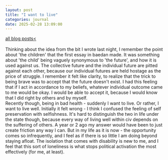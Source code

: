 ```yaml
---
layout: post
title: "I want to live"
categories: journal 
date: 2025-02-28 13:09:00
---
```

<a href="/blog-posts">all blog posts< </a>   
<br>
Thinking about the idea from the bit I wrote last night, I remember the point about 'the children' that the first essay in baedan made. It was something about 'the child' being vaguely synonymous to 'the future', and how it is used against us. The collective future and the individual future are pitted against each other, because our individual futures are held hostage as the price of struggle. I remember it felt like clarity, to realize that the trick to being brave was to accept that the future doesn't exist. I had this feeling that if I act in accordance to my beliefs, whatever individual outcome came to me would be okay. I would be able to accept it, because I would know that I did right by others and by myself. <br>
Recently though, being in bad health - suddenly I want to live. Or rather, I want to live well. Initially it felt wrong - I think I confused the feeling of self preservation with selfishness. It's hard to distinguish the two in life under the state though, because every way of living well within civ depends on the suffering of others. A year or 2 ago my answer would have been to just create friction any way I can. But in my life as it is now - the opportunity comes so infrequently, and I feel as if there is so little I am doing beyond staying afloat. The isolation that comes with disability is new to me, and I feel that this sort of loneliness is what stops political activation the most effectively (for me, at least). 